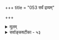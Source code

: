 +++
title = "053 सर्वं द्रव्यम्"

+++
<details><summary>मूलम्</summary>

सर्वं द्रव्यं सभागं न यदि कथमुपाध्यन्वयो भागतः स्थात् कार्त्स्न्येनोपाधियोगे कथमणुविभुनोस्सूक्ष्मतादीति जैनाः ।  
सामग्रीशक्तिभेदप्रजनितविविधोपाधियोगस्वभावादौपाधिक्यंशकॢप्तिः कथमिव न भवेद् द्विष्ठसंबन्धदृष्टेः ॥ ५३ ॥
</details>

<details><summary>सर्वाङ्कषटीका - ५३</summary>

संयोगस्यानिवार्यत्वं प्रदर्शितम् । निरवयवेषु संयोगोपपादनं कथम् ? तदसंभवस्य पूर्वं ( जड. 18) प्रदर्शनादिति शङ्कायाम्, तत्र जैनोक्तं समाधानं प्रथममाह - सर्वं द्रव्यं **सभागम्** = अवयव्यपि सांश एव, न 

414. 

741 

सामग्रीशक्तिभेदप्रजनितविविधोपाधियोगस्वभावात् 



औपाधिक्यंशक्लृप्तिः कथमिव न भवेत् द्विष्ठसंबन्धदृष्टेः ॥53॥ 

[विभुद्वयसंयोगविमर्शः ] 

नैरन्तर्यं विभूनामपि भवति ततोऽन्योन्ययोगोऽपि योग्यः 

केचित् तं हेत्वभावाज्जहति; विहतिकृन्नित्यधीकल्पने तत् । 

**यदि** = न चेत्, निरंशेषु द्रव्येषु **भागतः** = एकदेशतः **उपाध्यन्वयः** = उपाधिसंबन्धः कथं स्यात् ? निरवयवयोः संयोगः किं कार्त्स्न्येन भवति, उतैकदेशेन ? कार्त्स्न्येन संयोगे उभयोः परस्परं विलीनत्वापत्त्यान्यतरदेव शिष्येत । एकदेशेन चेत्, निरवयवे एकदेशः कथं वक्तुं शक्यः ? उपाधिविशेषसंबन्धादिति चेत्, तस्योपाधेस्संबन्धः कार्त्स्न्येन, उतैकदेशेन ? इति विकल्पे, कार्त्स्न्येनासंभवात्, एकदेशस्यापि स्वतोऽसंभवात्, उपाध्यन्तरापेक्षायामनवस्थाप्रसङ्गात्, गत्यन्तराभावाच्च सर्वाणि द्रव्याणि सांशानीति । तदेतदाह - कात्स्र्त्स्न्येने- त्यादि । **कार्त्स्न्येनोपाधियोगे** = उपाधिसंबन्धे अणुविभुनोः द्रव्ययोः **सूक्ष्मतादि** = आदिना विभुत्वग्रहणम्, सूक्ष्मत्वविभुत्वरूपपरिमाणतारतम्यं कथम् ? **उभयोस्संपूर्णसंयोगे** = परिमाणाधिक्यं न स्यात् - इत्यादि पूर्वमेव (जड.18) गतम् । अतः स्वतः सांशान्येव सर्वाणि इति जैनाः । तन्न । कुतः ? **द्विष्ठसंबन्धदृष्टेः** = संबन्धस्य द्विनिष्ठत्वदर्शनात् **सामग्रीशक्तिभेदप्रजनितविविधोपाधियोगस्वभावात्** = सामग्रीणां शक्तिविशेषेण उत्पादितानां विविधोपाधिसंबन्धानां स्वभावा यस्य तादृशात् औपाधिक्यंशक्लृप्तिः कथमिव न भवेत् ? संयोगस्याव्याप्यवृत्तित्वनियमात् निरंशेष्वपि संयोगः एकदेशेनैव भवेत्, तथैव संयोगस्वरूपस्य दर्शनात् । न हि दृष्टेऽनुपपन्नं किञ्चित् । तथोक्तं पूर्वमेव – 'प्रदेशवर्तिसंयोगाद्याधाराणुविभुक्रमात् । निरंशस्यापि घटते प्रादेशिकविकारिता ।' इति । अतो निरंशा एवावयविप्रभृतयः ॥ ५३ ॥
</details>

